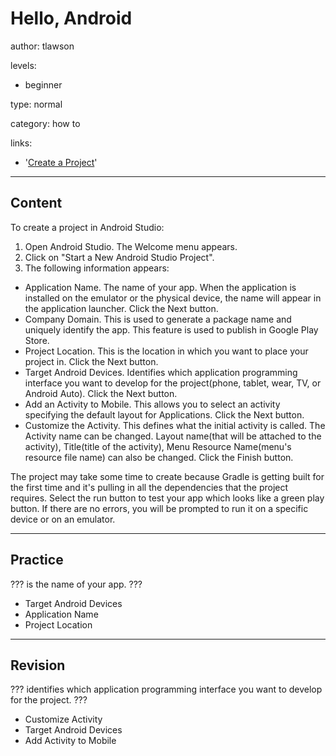 # Hello, Android
author: tlawson

levels:

  - beginner

type: normal

category: how to

links:

  - '[Create a Project](https://developer.android.com/studio/projects/create-project.html)'

---
## Content

To create a project in Android Studio:
1. Open Android Studio. The Welcome menu appears.
2. Click on "Start a New Android Studio Project".  
3. The following information appears:

*  Application Name. The name of your app. When the application is installed on the emulator or the physical device,
   the name will appear in the application launcher. Click the Next button.
*  Company Domain. This is used to generate a package name and uniquely identify the app.  This feature is used to publish in Google Play Store.
*  Project Location. This is the location in which you want to place your project in. Click the Next button.
*  Target Android Devices. Identifies which application programming interface you want to develop for the project(phone, tablet, wear, TV, or Android Auto). 		   Click the Next button.
*  Add an Activity to Mobile. This allows you to select an activity specifying the default layout for Applications. Click the Next button.
*  Customize the Activity. This defines what the initial activity is called. The Activity name can be changed.
   Layout name(that will be attached to the activity), Title(title of the activity), Menu Resource Name(menu's resource file name) can also be changed.
   Click the Finish button.

The project may take some time to create because Gradle is getting built for the first time and it's pulling in all the dependencies that the project requires.
Select the run button to test your app which looks like a green play button. If there are no errors, you will be prompted to run it on a specific device or on an emulator.



---
## Practice

??? is the name of your app.
???

* Target Android Devices
* Application Name
* Project Location

---
## Revision
??? identifies which application programming interface you want to develop for the project.
???

* Customize Activity
* Target Android Devices
* Add Activity to Mobile
